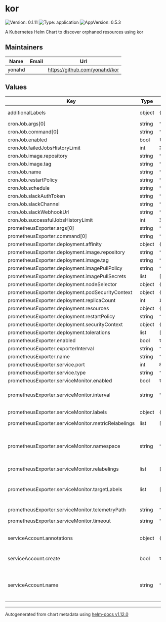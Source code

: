 # kor

![Version: 0.1.11](https://img.shields.io/badge/Version-0.1.11-informational?style=flat-square) ![Type: application](https://img.shields.io/badge/Type-application-informational?style=flat-square) ![AppVersion: 0.5.3](https://img.shields.io/badge/AppVersion-0.5.3-informational?style=flat-square)

A Kubernetes Helm Chart to discover orphaned resources using kor

## Maintainers

| Name | Email | Url |
| ---- | ------ | --- |
| yonahd |  | <https://github.com/yonahd/kor> |

## Values

| Key | Type | Default | Description |
|-----|------|---------|-------------|
| additionalLabels | object | `{}` | Custom labels to add into metadata |
| cronJob.args[0] | string | `"all"` |  |
| cronJob.command[0] | string | `"kor"` |  |
| cronJob.enabled | bool | `false` |  |
| cronJob.failedJobsHistoryLimit | int | `2` |  |
| cronJob.image.repository | string | `"yonahdissen/kor"` |  |
| cronJob.image.tag | string | `"latest"` |  |
| cronJob.name | string | `"kor"` |  |
| cronJob.restartPolicy | string | `"OnFailure"` |  |
| cronJob.schedule | string | `"0 1 * * 1"` |  |
| cronJob.slackAuthToken | string | `""` |  |
| cronJob.slackChannel | string | `""` |  |
| cronJob.slackWebhookUrl | string | `""` |  |
| cronJob.successfulJobsHistoryLimit | int | `3` |  |
| prometheusExporter.args[0] | string | `"exporter"` |  |
| prometheusExporter.command[0] | string | `"kor"` |  |
| prometheusExporter.deployment.affinity | object | `{}` |  |
| prometheusExporter.deployment.image.repository | string | `"yonahdissen/kor"` |  |
| prometheusExporter.deployment.image.tag | string | `"latest"` |  |
| prometheusExporter.deployment.imagePullPolicy | string | `"Always"` |  |
| prometheusExporter.deployment.imagePullSecrets | list | `[]` |  |
| prometheusExporter.deployment.nodeSelector | object | `{}` |  |
| prometheusExporter.deployment.podSecurityContext | object | `{}` |  |
| prometheusExporter.deployment.replicaCount | int | `1` |  |
| prometheusExporter.deployment.resources | object | `{}` |  |
| prometheusExporter.deployment.restartPolicy | string | `"Always"` |  |
| prometheusExporter.deployment.securityContext | object | `{}` |  |
| prometheusExporter.deployment.tolerations | list | `[]` |  |
| prometheusExporter.enabled | bool | `true` |  |
| prometheusExporter.exporterInterval | string | `""` |  |
| prometheusExporter.name | string | `"kor-exporter"` |  |
| prometheusExporter.service.port | int | `8080` |  |
| prometheusExporter.service.type | string | `"ClusterIP"` |  |
| prometheusExporter.serviceMonitor.enabled | bool | `true` |  |
| prometheusExporter.serviceMonitor.interval | string | `"30s"` | Set how frequently Prometheus should scrape |
| prometheusExporter.serviceMonitor.labels | object | `{}` | Service monitor labels |
| prometheusExporter.serviceMonitor.metricRelabelings | list | `[]` |  |
| prometheusExporter.serviceMonitor.namespace | string | `""` | Set the namespace the ServiceMonitor should be deployed, if empty namespace will be `.Release.Namespace` |
| prometheusExporter.serviceMonitor.relabelings | list | `[]` |  |
| prometheusExporter.serviceMonitor.targetLabels | list | `[]` | Set of labels to transfer on the Kubernetes Service onto the target. |
| prometheusExporter.serviceMonitor.telemetryPath | string | `"/metrics"` |  |
| prometheusExporter.serviceMonitor.timeout | string | `"10s"` | Set timeout for scrape |
| serviceAccount.annotations | object | `{}` | Annotations to add to the service account |
| serviceAccount.create | bool | `true` | Specifies whether a service account should be created |
| serviceAccount.name | string | `""` | If not set and create is true, a name is generated using the fullname template |

----------------------------------------------
Autogenerated from chart metadata using [helm-docs v1.12.0](https://github.com/norwoodj/helm-docs/releases/v1.12.0)
